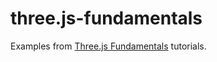 # three.js-fundamentals
Examples from [Three.js Fundamentals](https://threejsfundamentals.org/) tutorials.
